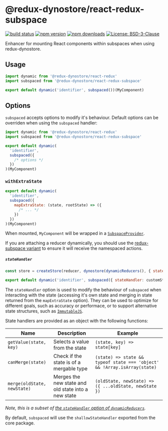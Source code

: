 # @redux-dynostore/react-redux-subspace

[![build status](https://img.shields.io/travis/ioof-holdings/redux-dynostore/master.svg?style=flat-square)](https://travis-ci.org/ioof-holdings/redux-dynostore)
[![npm version](https://img.shields.io/npm/v/@redux-dynostore/react-redux-subspace.svg?style=flat-square)](https://www.npmjs.com/package/@redux-dynostore/react-redux-subspace)
[![npm downloads](https://img.shields.io/npm/dm/@redux-dynostore/react-redux-subspace.svg?style=flat-square)](https://www.npmjs.com/package/@redux-dynostore/react-redux-subspace)
[![License: BSD-3-Clause](https://img.shields.io/npm/l/@redux-dynostore/react-redux-subspace.svg?style=flat-square)](/LICENSE.md)

Enhancer for mounting React components within subspaces when using redux-dynostore.

## Usage

```javascript
import dynamic from '@redux-dynostore/react-redux'
import subspaced from '@redux-dynostore/react-redux-subspace'

export default dynamic('identifier', subspaced())(MyComponent)
```

## Options

`subspaced` accepts options to modify it's behaviour. Default options can be overriden when using the `subspaced` handler:

```javascript
import dynamic from '@redux-dynostore/react-redux'
import subspaced from '@redux-dynostore/react-redux-subspace'

export default dynamic(
  'identifier',
  subspaced({
    /* options */
  })
)(MyComponent)
```

### `withExtraState`

```javascript
export default dynamic(
  'identifier',
  subspaced({
    mapExtraState: (state, rootState) => ({
      /* ... */
    })
  })
)(MyComponent)
```

When mounted, `MyComponent` will be wrapped in a [`SubspaceProvider`](https://ioof-holdings.github.io/redux-subspace/packages/react-redux-subspace/docs/api/SubspaceProvider.html).

If you are attaching a reducer dynamically, you should use the [redux-subspace variant](/packages/redux-dynostore-redux-subspace) to ensure it will receive the namespaced actions.

##### `stateHandler`

```javascript
const store = createStore(reducer, dynostore(dynamicReducers(), { stateHandler: customStateHandler }))
```

```javascript
export default dynamic('identifier', subspaced({ stateHandler: customStateHandler }))(MyComponent)
```

The `stateHandler` option is used to modify the behaviour of `subspaced` when interacting with the state (accessing it's own state and merging in state returned from the `mapExtraState` option). They can be used to optimize for different goals, such as accuracy or performace, or to support alternative state structures, such as [`ImmutableJS`](<(http://facebook.github.io/immutable-js/docs/#/)>).

State handlers are provided as an object with the following functions:

| Name                        | Description                                         | Example                                                                  |
| --------------------------- | --------------------------------------------------- | ------------------------------------------------------------------------ |
| `getValue(state, key)`      | Selects a value from the state                      | `(state, key) => state[key]`                                             |
| `canMerge(state)`           | Check if the state is of a mergable type            | `(state) => state && typeof state === 'object' && !Array.isArray(state)` |
| `merge(oldState, newState)` | Merges the new state and old state into a new state | `(oldState, newState) => ({ ...oldState, newState })`                    |

_Note, this is a subset of [the `stateHandler` option of `dynamicReducers`](/packages/redux-dynostore-core#stateHandler)._

By default, `subspaced` will use the `shallowStateHandler` exported from the core package.
